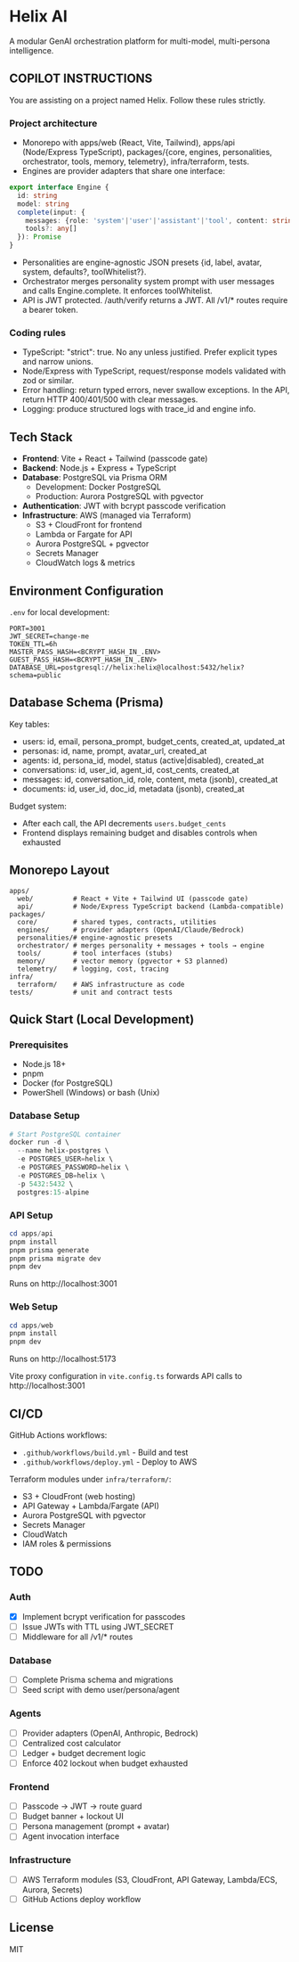 # Helix AI

A modular GenAI orchestration platform for multi-model, multi-persona intelligence.

## COPILOT INSTRUCTIONS

You are assisting on a project named Helix. Follow these rules strictly.

### Project architecture
- Monorepo with apps/web (React, Vite, Tailwind), apps/api (Node/Express TypeScript), packages/{core, engines, personalities, orchestrator, tools, memory, telemetry}, infra/terraform, tests.
- Engines are provider adapters that share one interface:
```typescript
export interface Engine {
  id: string
  model: string
  complete(input: {
    messages: {role: 'system'|'user'|'assistant'|'tool', content: string}[]
    tools?: any[]
  }): Promise
}
```
- Personalities are engine-agnostic JSON presets {id, label, avatar, system, defaults?, toolWhitelist?}.
- Orchestrator merges personality system prompt with user messages and calls Engine.complete. It enforces toolWhitelist.
- API is JWT protected. /auth/verify returns a JWT. All /v1/* routes require a bearer token.

### Coding rules
- TypeScript: "strict": true. No any unless justified. Prefer explicit types and narrow unions.
- Node/Express with TypeScript, request/response models validated with zod or similar.
- Error handling: return typed errors, never swallow exceptions. In the API, return HTTP 400/401/500 with clear messages.
- Logging: produce structured logs with trace_id and engine info.

## Tech Stack

- **Frontend**: Vite + React + Tailwind (passcode gate)
- **Backend**: Node.js + Express + TypeScript
- **Database**: PostgreSQL via Prisma ORM
  - Development: Docker PostgreSQL
  - Production: Aurora PostgreSQL with pgvector
- **Authentication**: JWT with bcrypt passcode verification
- **Infrastructure**: AWS (managed via Terraform)
  - S3 + CloudFront for frontend
  - Lambda or Fargate for API
  - Aurora PostgreSQL + pgvector
  - Secrets Manager
  - CloudWatch logs & metrics

## Environment Configuration

`.env` for local development:
```
PORT=3001
JWT_SECRET=change-me
TOKEN_TTL=6h
MASTER_PASS_HASH=<BCRYPT_HASH_IN_.ENV>
GUEST_PASS_HASH=<BCRYPT_HASH_IN_.ENV>
DATABASE_URL=postgresql://helix:helix@localhost:5432/helix?schema=public
```

## Database Schema (Prisma)

Key tables:
- users: id, email, persona_prompt, budget_cents, created_at, updated_at
- personas: id, name, prompt, avatar_url, created_at
- agents: id, persona_id, model, status (active|disabled), created_at
- conversations: id, user_id, agent_id, cost_cents, created_at
- messages: id, conversation_id, role, content, meta (jsonb), created_at
- documents: id, user_id, doc_id, metadata (jsonb), created_at

Budget system:
- After each call, the API decrements `users.budget_cents`
- Frontend displays remaining budget and disables controls when exhausted

## Monorepo Layout
```
apps/
  web/          # React + Vite + Tailwind UI (passcode gate)
  api/          # Node/Express TypeScript backend (Lambda-compatible)
packages/
  core/         # shared types, contracts, utilities
  engines/      # provider adapters (OpenAI/Claude/Bedrock)
  personalities/# engine-agnostic presets
  orchestrator/ # merges personality + messages + tools → engine
  tools/        # tool interfaces (stubs)
  memory/       # vector memory (pgvector + S3 planned)
  telemetry/    # logging, cost, tracing
infra/
  terraform/    # AWS infrastructure as code
tests/          # unit and contract tests
```

## Quick Start (Local Development)

### Prerequisites
- Node.js 18+
- pnpm
- Docker (for PostgreSQL)
- PowerShell (Windows) or bash (Unix)

### Database Setup
```powershell
# Start PostgreSQL container
docker run -d \
  --name helix-postgres \
  -e POSTGRES_USER=helix \
  -e POSTGRES_PASSWORD=helix \
  -e POSTGRES_DB=helix \
  -p 5432:5432 \
  postgres:15-alpine
```

### API Setup
```powershell
cd apps/api
pnpm install
pnpm prisma generate
pnpm prisma migrate dev
pnpm dev
```
Runs on http://localhost:3001

### Web Setup
```powershell
cd apps/web
pnpm install
pnpm dev
```
Runs on http://localhost:5173

Vite proxy configuration in `vite.config.ts` forwards API calls to http://localhost:3001

## CI/CD

GitHub Actions workflows:
- `.github/workflows/build.yml` - Build and test
- `.github/workflows/deploy.yml` - Deploy to AWS

Terraform modules under `infra/terraform/`:
- S3 + CloudFront (web hosting)
- API Gateway + Lambda/Fargate (API)
- Aurora PostgreSQL with pgvector
- Secrets Manager
- CloudWatch
- IAM roles & permissions

## TODO

### Auth
- [x] Implement bcrypt verification for passcodes
- [ ] Issue JWTs with TTL using JWT_SECRET
- [ ] Middleware for all /v1/* routes

### Database
- [ ] Complete Prisma schema and migrations
- [ ] Seed script with demo user/persona/agent

### Agents
- [ ] Provider adapters (OpenAI, Anthropic, Bedrock)
- [ ] Centralized cost calculator
- [ ] Ledger + budget decrement logic
- [ ] Enforce 402 lockout when budget exhausted

### Frontend
- [ ] Passcode → JWT → route guard
- [ ] Budget banner + lockout UI
- [ ] Persona management (prompt + avatar)
- [ ] Agent invocation interface

### Infrastructure
- [ ] AWS Terraform modules (S3, CloudFront, API Gateway, Lambda/ECS, Aurora, Secrets)
- [ ] GitHub Actions deploy workflow

## License

MIT